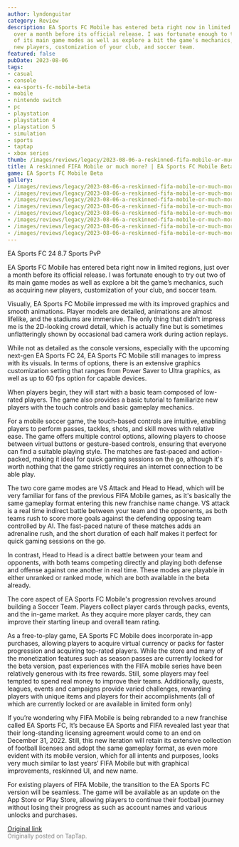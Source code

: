 ```yaml
---
author: lyndonguitar
category: Review
description: EA Sports FC Mobile has entered beta right now in limited regions, just
  over a month before its official release. I was fortunate enough to try out two
  of its main game modes as well as explore a bit the game’s mechanics, such as acquiring
  new players, customization of your club, and soccer team.
featured: false
pubDate: 2023-08-06
tags:
- casual
- console
- ea-sports-fc-mobile-beta
- mobile
- nintendo switch
- pc
- playstation
- playstation 4
- playstation 5
- simulation
- sports
- taptap
- xbox series
thumb: /images/reviews/legacy/2023-08-06-a-reskinned-fifa-mobile-or-much-more--ea-sports-fc-mobile-beta---first-impressions-0.avif
title: A reskinned FIFA Mobile or much more? | EA Sports FC Mobile Beta - First Impressions
game: EA Sports FC Mobile Beta
gallery:
- /images/reviews/legacy/2023-08-06-a-reskinned-fifa-mobile-or-much-more--ea-sports-fc-mobile-beta---first-impressions-0.avif
- /images/reviews/legacy/2023-08-06-a-reskinned-fifa-mobile-or-much-more--ea-sports-fc-mobile-beta---first-impressions-1.avif
- /images/reviews/legacy/2023-08-06-a-reskinned-fifa-mobile-or-much-more--ea-sports-fc-mobile-beta---first-impressions-2.avif
- /images/reviews/legacy/2023-08-06-a-reskinned-fifa-mobile-or-much-more--ea-sports-fc-mobile-beta---first-impressions-3.avif
- /images/reviews/legacy/2023-08-06-a-reskinned-fifa-mobile-or-much-more--ea-sports-fc-mobile-beta---first-impressions-4.avif
- /images/reviews/legacy/2023-08-06-a-reskinned-fifa-mobile-or-much-more--ea-sports-fc-mobile-beta---first-impressions-5.avif
- /images/reviews/legacy/2023-08-06-a-reskinned-fifa-mobile-or-much-more--ea-sports-fc-mobile-beta---first-impressions-6.avif
- /images/reviews/legacy/2023-08-06-a-reskinned-fifa-mobile-or-much-more--ea-sports-fc-mobile-beta---first-impressions-7.avif
---
```

EA Sports FC 24
8.7
Sports
PvP

EA Sports FC Mobile has entered beta right now in limited regions, just over a month before its official release. I was fortunate enough to try out two of its main game modes as well as explore a bit the game’s mechanics, such as acquiring new players, customization of your club, and soccer team.

Visually, EA Sports FC Mobile impressed me with its improved graphics and smooth animations. Player models are detailed, animations are almost lifelike, and the stadiums are immersive. The only thing that didn't impress me is the 2D-looking crowd detail, which is actually fine but is sometimes unflatteringly shown by occasional bad camera work during action replays.

While not as detailed as the console versions, especially with the upcoming next-gen EA Sports FC 24, EA Sports FC Mobile still manages to impress with its visuals. In terms of options, there is an extensive graphics customization setting that ranges from Power Saver to Ultra graphics, as well as up to 60 fps option for capable devices.

When players begin, they will start with a basic team composed of low-rated players. The game also provides a basic tutorial to familiarize new players with the touch controls and basic gameplay mechanics.

For a mobile soccer game, the touch-based controls are intuitive, enabling players to perform passes, tackles, shots, and skill moves with relative ease. The game offers multiple control options, allowing players to choose between virtual buttons or gesture-based controls, ensuring that everyone can find a suitable playing style. The matches are fast-paced and action-packed, making it ideal for quick gaming sessions on the go, although it's worth nothing that the game strictly requires an internet connection to be able play.

The two core game modes are VS Attack and Head to Head, which will be very familiar for fans of the previous FIFA Mobile games, as it's basically the same gameplay format entering this new franchise name change. VS attack is a real time indirect battle between your team and the opponents, as both teams rush to score more goals against the defending opposing team controlled by AI. The fast-paced nature of these matches adds an adrenaline rush, and the short duration of each half makes it perfect for quick gaming sessions on the go.

In contrast, Head to Head is a direct battle between your team and opponents, with both teams competing directly and playing both defense and offense against one another in real time. These modes are playable in either unranked or ranked mode, which are both available in the beta already.

The core aspect of EA Sports FC Mobile's progression revolves around building a Soccer Team. Players collect player cards through packs, events, and the in-game market. As they acquire more player cards, they can improve their starting lineup and overall team rating.

As a free-to-play game, EA Sports FC Mobile does incorporate in-app purchases, allowing players to acquire virtual currency or packs for faster progression and acquiring top-rated players. While the store and many of the monetization features such as season passes are currently locked for the beta version, past experiences with the FIFA mobile series have been relatively generous with its free rewards. Still, some players may feel tempted to spend real money to improve their teams. Additionally, quests, leagues, events and campaigns provide varied challenges, rewarding players with unique items and players for their accomplishments (all of which are currently locked or are available in limited form only)

If you’re wondering why FIFA Mobile is being rebranded to a new franchise called EA Sports FC, It’s because EA Sports and FIFA revealed last year that their long-standing licensing agreement would come to an end on December 31, 2022. Still, this new iteration will retain its extensive collection of football licenses and adopt the same gameplay format, as even more evident with its mobile version, which for all intents and purposes, looks very much similar to last years’ FIFA Mobile but with graphical improvements, reskinned UI, and new name.

For existing players of FIFA Mobile, the transition to the EA Sports FC version will be seamless. The game will be available as an update on the App Store or Play Store, allowing players to continue their football journey without losing their progress as such as account names and various unlocks and purchases.

[Original link](https://m.taptap.io/post/6101771?share_id=85b92c5e610f&utm_medium=share&utm_source=discord)<br><span style="font-size: 0.95em; color: #888;">Originally posted on TapTap.</span>